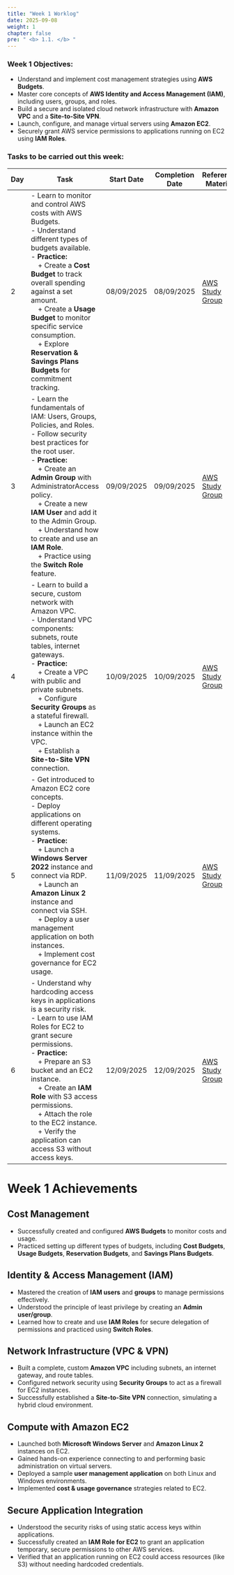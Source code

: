```yaml
---
title: "Week 1 Worklog"
date: 2025-09-08
weight: 1
chapter: false
pre: " <b> 1.1. </b> "
---
```


### Week 1 Objectives:

* Understand and implement cost management strategies using **AWS Budgets**.
* Master core concepts of **AWS Identity and Access Management (IAM)**, including users, groups, and roles.
* Build a secure and isolated cloud network infrastructure with **Amazon VPC** and a **Site-to-Site VPN**.
* Launch, configure, and manage virtual servers using **Amazon EC2**.
* Securely grant AWS service permissions to applications running on EC2 using **IAM Roles**.

### Tasks to be carried out this week:

| Day | Task                                                                                                                                                                                                                                                      | Start Date | Completion Date | Reference Material                                                                                                                                                                                                                                                                                                                                                                                                                                                                                             |
| --- | --------------------------------------------------------------------------------------------------------------------------------------------------------------------------------------------------------------------------------------------------------- | ---------- | --------------- | -------------------------------------------------------------------------------------------------------------------------------------------------------------------------------------------------------------------------------------------------------------------------------------------------------------------------------------------------------------------------------------------------------------------------------------------------------------------------------------------------------------- |
| 2   | - Learn to monitor and control AWS costs with AWS Budgets.<br>- Understand different types of budgets available.<br>- **Practice:**<br>&emsp;+ Create a **Cost Budget** to track overall spending against a set amount.<br>&emsp;+ Create a **Usage Budget** to monitor specific service consumption.<br>&emsp;+ Explore **Reservation & Savings Plans Budgets** for commitment tracking. | 08/09/2025 | 08/09/2025      | [AWS Study Group](https://000007.awsstudygroup.com/)                                                                                                                                                                                                                              |
| 3   | - Learn the fundamentals of IAM: Users, Groups, Policies, and Roles.<br>- Follow security best practices for the root user.<br>- **Practice:**<br>&emsp;+ Create an **Admin Group** with AdministratorAccess policy.<br>&emsp;+ Create a new **IAM User** and add it to the Admin Group.<br>&emsp;+ Understand how to create and use an **IAM Role**.<br>&emsp;+ Practice using the **Switch Role** feature.     | 09/09/2025 | 09/09/2025      | [AWS Study Group](https://000002.awsstudygroup.com/)                                                                                                                                                                                                                                                                                 |
| 4   | - Learn to build a secure, custom network with Amazon VPC.<br>- Understand VPC components: subnets, route tables, internet gateways.<br>- **Practice:**<br>&emsp;+ Create a VPC with public and private subnets.<br>&emsp;+ Configure **Security Groups** as a stateful firewall.<br>&emsp;+ Launch an EC2 instance within the VPC.<br>&emsp;+ Establish a **Site-to-Site VPN** connection.              | 10/09/2025 | 10/09/2025      | [AWS Study Group](https://000003.awsstudygroup.com/)                                                                                                                                                                                                                            |
| 5   | - Get introduced to Amazon EC2 core concepts.<br>- Deploy applications on different operating systems.<br>- **Practice:**<br>&emsp;+ Launch a **Windows Server 2022** instance and connect via RDP.<br>&emsp;+ Launch an **Amazon Linux 2** instance and connect via SSH.<br>&emsp;+ Deploy a user management application on both instances.<br>&emsp;+ Implement cost governance for EC2 usage.        | 11/09/2025 | 11/09/2025      | [AWS Study Group](https://000004.awsstudygroup.com/) |
| 6   | - Understand why hardcoding access keys in applications is a security risk.<br>- Learn to use IAM Roles for EC2 to grant secure permissions.<br>- **Practice:**<br>&emsp;+ Prepare an S3 bucket and an EC2 instance.<br>&emsp;+ Create an **IAM Role** with S3 access permissions.<br>&emsp;+ Attach the role to the EC2 instance.<br>&emsp;+ Verify the application can access S3 without access keys. | 12/09/2025 | 12/09/2025      | [AWS Study Group](https://000048.awsstudygroup.com/)                                                                                                                                                                                                                                                                                                                                                           |

# Week 1 Achievements

## Cost Management
-   Successfully created and configured **AWS Budgets** to monitor costs and usage.
-   Practiced setting up different types of budgets, including **Cost Budgets**, **Usage Budgets**, **Reservation Budgets**, and **Savings Plans Budgets**.

## Identity & Access Management (IAM)
-   Mastered the creation of **IAM users** and **groups** to manage permissions effectively.
-   Understood the principle of least privilege by creating an **Admin user/group**.
-   Learned how to create and use **IAM Roles** for secure delegation of permissions and practiced using **Switch Roles**.

## Network Infrastructure (VPC & VPN)
-   Built a complete, custom **Amazon VPC** including subnets, an internet gateway, and route tables.
-   Configured network security using **Security Groups** to act as a firewall for EC2 instances.
-   Successfully established a **Site-to-Site VPN** connection, simulating a hybrid cloud environment.

## Compute with Amazon EC2
-   Launched both **Microsoft Windows Server** and **Amazon Linux 2** instances on EC2.
-   Gained hands-on experience connecting to and performing basic administration on virtual servers.
-   Deployed a sample **user management application** on both Linux and Windows environments.
-   Implemented **cost & usage governance** strategies related to EC2.

## Secure Application Integration
-   Understood the security risks of using static access keys within applications.
-   Successfully created an **IAM Role for EC2** to grant an application temporary, secure permissions to other AWS services.
-   Verified that an application running on EC2 could access resources (like S3) without needing hardcoded credentials.